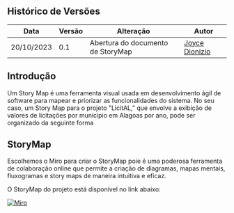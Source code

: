 ## Histórico de Versões

| Data       | Versão | Alteração                                 | Autor                                      |
|------------|--------|------------------------------------------|--------------------------------------------|
| 20/10/2023 | 0.1    | Abertura do documento de StoryMap    | [Joyce Dionizio](https://github.com/joycedio)  |

## Introdução

Um Story Map é uma ferramenta visual usada em desenvolvimento ágil de software para mapear e priorizar as funcionalidades do sistema. No seu caso, um Story Map para o projeto "LicitAL," que envolve a exibição de valores de licitações por município em Alagoas por ano, pode ser organizado da seguinte forma

## StoryMap

Escolhemos o Miro para criar o StoryMap poie é uma poderosa ferramenta de colaboração online que 
permite a criação de diagramas, mapas mentais, fluxogramas e story maps de maneira intuitiva e eficaz.

O StoryMap do projeto está disponível no link abaixo:

[![Miro](https://img.shields.io/badge/Miro-Story%20Map-000000?style=for-the-badge&logo=miro)](https://miro.com/app/board/uXjVNXpig0Y=/?share_link_id=220882883204)
